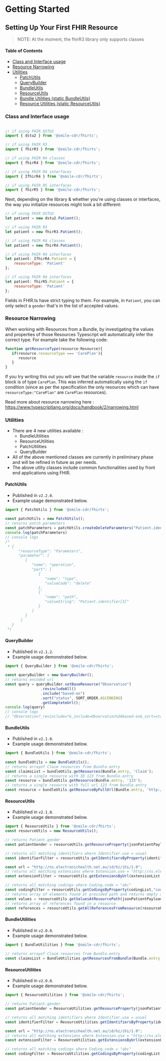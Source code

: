 # Getting Started

## Setting Up Your First FHIR Resource


> NOTE: At the moment, the fhirR3 library only supports classes

#### Table of Contents

- [Class and Interface usage](#models-usage)
- [Resource Narrowing](#resource-narrowing)
- [Utilities](#utilities)
   - [PatchUtils](#patchutils)
   - [QueryBuilder](#querybuilder)
   - [BundleUtils](#bundleutils)
   - [ResourceUtils](#resourceutils)
   - [Bundle Utilities (static BundleUtils)](#bundleutilities)
   - [Resource Utilities (static ResourceUtils)](#resourceutilities)


### Class and Interface usage

```js

// if using FHIR DSTU2
import { dstu2 } from '@smile-cdr/fhirts';

// if using FHIR R3 
import { fhirR3 } from '@smile-cdr/fhirts';

// if using FHIR R4 classes
import { fhirR4 } from '@smile-cdr/fhirts';

// if using FHIR R4 interfaces
import { IfhirR4 } from '@smile-cdr/fhirts';

// if using FHIR R5 interfaces
import { fhirR5 } from '@smile-cdr/fhirts';
```

Next, depending on the library & whether you're using classes or interfaces, the way you initialize resources might look a bit different:

```js
// if using FHIR DSTU2
let patient = new dstu2.Patient();

// if using FHIR R3 
let patient = new fhirR3.Patient();

// if using FHIR R4 classes
let patient = new fhirR4.Patient();

// if using FHIR R4 interfaces
let patient: IfhirR4.Patient = {
    resourceType: 'Patient'
};

// if using FHIR R4 interfaces
let patient: fhirR5.Patient = {
    resourceType: 'Patient'
};
```

Fields in FHIR.ts have strict typing to them. For example, in `Patient`, you can only select a `gender` that's in the list of accepted values.


### Resource Narrowing

When working with Resources from a Bundle, by investigating the values and properties of those Resources Typescript will automatically infer the correct type. For example take the following code:
```js
function getResourceType(resource:Resource){
   if(resource.resourceType === 'CarePlan'){
      resource
   } 
}
```
If you try writing this out you will see that the variable `resource` inside the `if` block is of type `CarePlan`. This was inferred automatically using the `if` condition (since as per the specification the only resources which can have `resourceType:"CarePlan"` are `CarePlan` resources).

Read more about resource narrowing here : https://www.typescriptlang.org/docs/handbook/2/narrowing.html

### Utilities

- There are 4 new utilities available : 
   - BundleUtilities
   - ResourceUtilities
   - PatchUtilities
   - QueryBuilder
- All of the above mentioned classes are currently in preliminary phase and will be refined in future as per needs.
- The above utlity classes include common functionalities used by front end applications using FHIR. 

#### PatchUtils
- Published in `v2.2.0`.
- Example usage demonstrated below.
```js
import { PatchUtils } from '@smile-cdr/fhirts';
 
const patchUtils = new PatchUtils();
// returns patch parameters
const patchParameters = patchUtils.createDeleteParameters("Patient.identifier[3]").getPatchParameters();
console.log(patchParameters) 
// console logs 
/*
 * {
      "resourceType": "Parameters",
      "parameter": [
         {
            "name": "operation",
            "part": [
               {
                  "name": "type",
                  "valueCode": "delete"
               },
               {
                  "name": "path",
                  "valueString": "Patient.identifier[3]"
               }
            ]
         }
	   ]
   }
 */ 
```

#### QueryBuilder
- Published in `v2.1.2`.
- Example usage demonstrated below.
```js
import { QueryBuilder } from '@smile-cdr/fhirts';
 
const queryBuilder = new QueryBuilder();
// returns encoded url
const query = queryBuilder.setBaseResource("Observation")
                .revincludeAll()
                .include("based-on")
                .sort("status", SORT_ORDER.ASCENDING)
                .getCompleteUrl();
console.log(query) 
// console logs 
// "Observation?_revinclude=*&_include=Observation%3Abased-on&_sort=status"
```


#### BundleUtils
- Published in `v2.1.0`.
- Example usage demonstrated below.
```js
import { BundleUtils } from '@smile-cdr/fhirts';
 
const bundleUtils = new BundleUtils();
// returns arrayof Claim resources from Bundle.entry 
const claimsList = bundleUtils.getResources(Bundle.entry, 'Claim');
// returns a single resource with ID 123 from Bundle.entry
const resource = bundleUtils.getResource(Bundle.entry, '123'); 
// returns a single resource with full url 123 from Bundle.entry
const resource = bundleUtils.getResourceByFullUrl(Bundle.entry, 'http://server-host/fhir/Patient/123'); 
```

#### ResourceUtils
- Published in `v2.1.0`.
- Example usage demonstrated below.
```js
import { ResourceUtils } from '@smile-cdr/fhirts';
const resourceUtils = new ResourceUtils();

// returns Patient.gender
const patientGender = resourceUtils.getResourceProperty(jsonPatientPayload, 'gender'); 

// returns all matching identifiers where Identifier.use = usual
const identifierFilter = resourceUtils.getIdentifiersByProperty(identifierList,"use","usual"); 

const url = "http://ns.electronichealth.net.au/id/hi/ihi/1.0";
// returns all matching extensions where Extension.use = "http://ns.electronichealth.net.au/id/hi/ihi/1.0"
const extensionFilter = resourceUtils.getExtensionsByUrl(extensionList, url); 

// returns all matching codings where Coding.code = "abc"
const codingFilter = resourceUtils.getCodingsByProperty(codingList,"code","abc"); 
// returns array of elements found at provided path and returns empty array if no values found 
const values = resourceUtils.getValuesAtResourcePath(jsonPatientPayload, "Patient.contact.relationship.coding.system");
// returns array of references found in a resource
const references = resourceUtils.getAllReferencesFromResource(resourcePayload);
```



#### BundleUtilities
- Published in `v2.0.0`.
- Example usage demonstrated below.
```js
import { BundleUtilities } from '@smile-cdr/fhirts';
 
// returns arrayof Claim resources from Bundle.entry 
const claimsList = BundleUtilities.getResourcesFromBundle(Bundle.entry, 'Claim'); 
```

#### ResourceUtilities
- Published in `v2.0.0`.
- Example usage demonstrated below.
```js
import { ResourceUtilities } from '@smile-cdr/fhirts';

// returns Patient.gender
const patientGender = ResourceUtilities.getResourceProperty(jsonPatientPayload, 'gender'); 

// returns all matching identifiers where Identifier.use = usual
const identifierFilter = ResourceUtilities.getIdentifiersByProperty(identifierList,"use","usual"); 

const url = "http://ns.electronichealth.net.au/id/hi/ihi/1.0";
// returns all matching extensions where Extension.use = "http://ns.electronichealth.net.au/id/hi/ihi/1.0"
const extensionFilter = ResourceUtilities.getExtensionsByUrl(extensionList, url); 

// returns all matching codings where Coding.code = "abc"
const codingFilter = ResourceUtilities.getCodingsByProperty(codingList,"code","abc"); 
```

